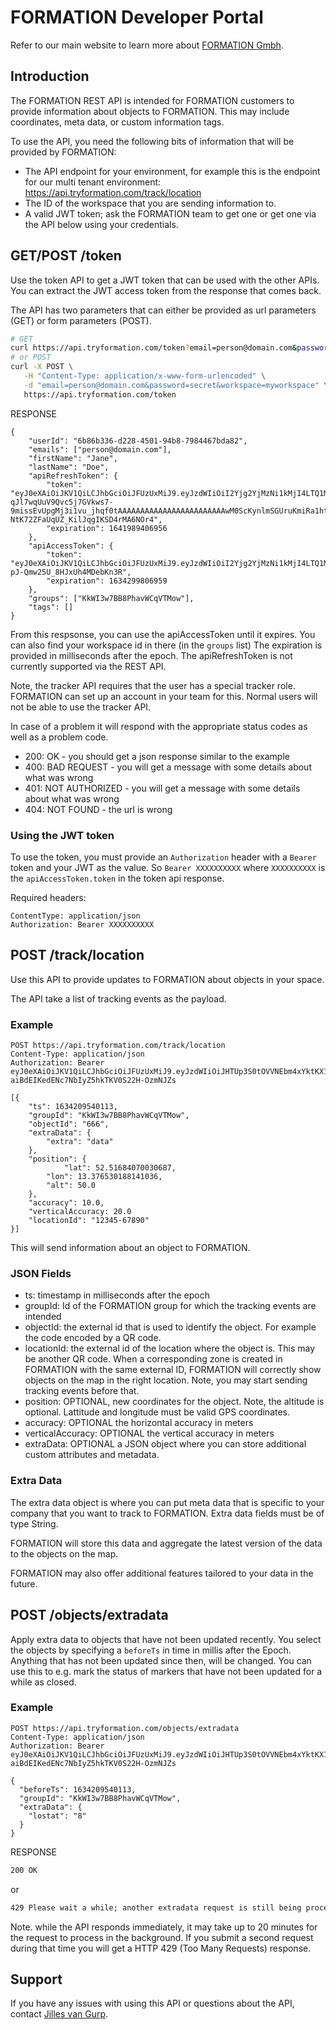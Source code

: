 # FORMATION Developer Portal

Refer to our main website to learn more about [FORMATION Gmbh](https://tryformation.com).

## Introduction

The FORMATION REST API is intended for FORMATION customers to provide information about objects to FORMATION. This may include coordinates, meta data, or custom information tags. 

To use the API, you need the following bits of information that will be provided by FORMATION:

- The API endpoint for your environment, for example this is the endpoint for our multi tenant environment: https://api.tryformation.com/track/location
- The ID of the workspace that you are sending information to.
- A valid JWT token; ask the FORMATION team to get one or get one via the API below using your credentials.

## GET/POST /token

Use the token API to get a JWT token that can be used with the other APIs. You can extract the JWT access token from the response that comes back.

The API has two parameters that can either be provided as url parameters (GET) or form parameters (POST).


```bash
# GET
curl https://api.tryformation.com/token?email=person@domain.com&password=secret&workspace=myworkspace
# or POST
curl -X POST \
   -H "Content-Type: application/x-www-form-urlencoded" \
   -d "email=person@domain.com&password=secret&workspace=myworkspace" \
   https://api.tryformation.com/token

```

RESPONSE

```
{
	"userId": "6b86b336-d228-4501-94b8-7984467bda82",
	"emails": ["person@domain.com"],
	"firstName": "Jane",
	"lastName": "Doe",
	"apiRefreshToken": {
		"token": "eyJ0eXAiOiJKV1QiLCJhbGciOiJFUzUxMiJ9.eyJzdWIiOiI2Yjg2YjMzNi1kMjI4LTQ1MDEtOTRiOC03OTg0NDY3YmRhODIiLCJzY29wZSI6IlJlZnJlc2giLCJpc3MiOiJ0cnlmb3JtYXRpb24uY29tIiwiZXhwIjoxNjQxOTg5NDA2LCJpYXQiOjE2MzQyMTM0MDZ9.AAAAAAAAAAAAAAAAAAAAAAAAhLjSE7gW5dypFPRD-qJl7wqUuV9Qvc5j7GVkws7-9missEvUpgMj3i1vu_jhqf0tAAAAAAAAAAAAAAAAAAAAAAAAwM0ScKynlmSGUruKmiRa1htnfvvaXJ3-NtK72ZFaUqUZ_KilJqgIKSD4rMA6NOr4",
		"expiration": 1641989406956
	},
	"apiAccessToken": {
		"token": "eyJ0eXAiOiJKV1QiLCJhbGciOiJFUzUxMiJ9.eyJzdWIiOiI2Yjg2YjMzNi1kMjI4LTQ1MDEtOTRiOC03OTg0NDY3YmRhODIiLCJzY29wZSI6IkFjY2VzcyIsImlzcyI6InRyeWZvcm1hdGlvbi5jb20iLCJleHAiOjE2MzQyOTk4MDYsImlhdCI6MTYzNDIxMzQwNiwidXNlciI6IjZiODZiMzM2LWQyMjgtNDUwMS05NGI4LTc5ODQ0NjdiZGE4MiJ9.AAAAAAAAAAAAAAAAAAAAAAAAX4qnK9vUoIOUW6KAOiYLvNGsvf1EUkuvrPLZMsLxBdEhJoxJ1vCDQ4ZYVnEYRklRAAAAAAAAAAAAAAAAAAAAAAAA73eGvFOiTuOnH9XTprA6Jsw2lzuQc7tm6q0Kfr-pJ-Qmw25U_8HJxUh4MDebKn3R",
		"expiration": 1634299806959
	},
	"groups": ["KkWI3w7BB8PhavWCqVTMow"],
	"tags": []
}
```

From this respsonse, you can use the apiAccessToken until it expires. You can also find your workspace id in there (in the `groups` list)
The expiration is provided in milliseconds after the epoch. The apiRefreshToken is not currently supported via the REST API. 

Note, the tracker API requires that the user has a special tracker role. FORMATION can set up an account in your team for this. Normal users will not be able to use the tracker API.

In case of a problem it will respond with the appropriate status codes as well as a problem code.

- 200: OK - you should get a json response similar to the example
- 400: BAD REQUEST - you will get a message with some details about what was wrong
- 401: NOT AUTHORIZED - you will get a message with some details about what was wrong
- 404: NOT FOUND - the url is wrong

### Using the JWT token

To use the token, you must provide an `Authorization` header with a `Bearer` token and your JWT as the value. So `Bearer XXXXXXXXXX` where `XXXXXXXXXX` is the `apiAccessToken.token` in the token api response.

Required headers:

```
ContentType: application/json
Authorization: Bearer XXXXXXXXXX
```

## POST /track/location

Use this API to provide updates to FORMATION about objects in your space. 

The API take a list of tracking events as the payload.

### Example

```
POST https://api.tryformation.com/track/location
Content-Type: application/json
Authorization: Bearer eyJ0eXAiOiJKV1QiLCJhbGciOiJFUzUxMiJ9.eyJzdWIiOiJHTUp3S0tOVVNEbm4xYktKX1NkdEp3Iiwic2NvcGUiOiJBY2Nlc3MiLCJpc3MiOiJ0cnlmb3JtYXRpb24uY29tIiwiZXhwIjoxNjM0Mjk3MzY1LCJpYXQiOjE2MzQyMTA5NjUsInVzZXIiOiJHTUp3S0tOVVNEbm4xYktKX1NkdEp3I0n.AAAAAAAAAAAAAAAAAAAAAAAA4KrdjEfJ_jN4oPLHzaCDO97if6gMNcmUCiaVn_E2RpOyjPUmBT8h_L_3ycBp4hRwAAAAAAAAAAAAAAAAAAAAAAAAXa5gtD_QOyVx5vr3t4MMOGOY3q-aiBdEIKedENc7NbIyZ5hkTKV0S22H-OzmNJZs

[{
	"ts": 1634209540113,
	"groupId": "KkWI3w7BB8PhavWCqVTMow",
	"objectId": "666",
	"extraData": {
		"extra": "data"
	},
	"position": {
	        "lat": 52.51684070030687,
		"lon": 13.376530188141036,
		"alt": 50.0
	},
	"accuracy": 10.0,
	"verticalAccuracy: 20.0
	"locationId": "12345-67890"
}]
```
This will send information about an object to FORMATION.

### JSON Fields

- ts: timestamp in milliseconds after the epoch
- groupId: Id of the FORMATION group for which the tracking events are intended
- objectId: the external id that is used to identify the object. For example the code encoded by a QR code.
- locationId: the external id of the location where the object is. This may be another QR code. When a corresponding zone is created in FORMATION with the same external ID, FORMATION will correctly show objects on the map in the right location. Note, you may start sending tracking events before that.
- position: OPTIONAL, new coordinates for the object. Note, the altitude is optional. Lattitude and longitude must be valid GPS coordinates.
- accuracy: OPTIONAL the horizontal accuracy in meters
- verticalAccuracy: OPTIONAL the vertical accuracy in meters
- extraData: OPTIONAL a JSON object where you can store additional custom attributes and metadata.

### Extra Data

The extra data object is where you can put meta data that is specific to your company that you want to track to FORMATION. Extra data fields must be of type String.

FORMATION will store this data and aggregate the latest version of the data to the objects on the map.

FORMATION may also offer additional features tailored to your data in the future.

## POST /objects/extradata

Apply extra data to objects that have not been updated recently. You select the objects by specifying a `beforeTs` in time in millis after the Epoch. Anything that has not been updated since then, will be changed. You can use this to e.g. mark the status of markers that have not been updated for a while as closed.

### Example

```
POST https://api.tryformation.com/objects/extradata
Content-Type: application/json
Authorization: Bearer eyJ0eXAiOiJKV1QiLCJhbGciOiJFUzUxMiJ9.eyJzdWIiOiJHTUp3S0tOVVNEbm4xYktKX1NkdEp3Iiwic2NvcGUiOiJBY2Nlc3MiLCJpc3MiOiJ0cnlmb3JtYXRpb24uY29tIiwiZXhwIjoxNjM0Mjk3MzY1LCJpYXQiOjE2MzQyMTA5NjUsInVzZXIiOiJHTUp3S0tOVVNEbm4xYktKX1NkdEp3I0n.AAAAAAAAAAAAAAAAAAAAAAAA4KrdjEfJ_jN4oPLHzaCDO97if6gMNcmUCiaVn_E2RpOyjPUmBT8h_L_3ycBp4hRwAAAAAAAAAAAAAAAAAAAAAAAAXa5gtD_QOyVx5vr3t4MMOGOY3q-aiBdEIKedENc7NbIyZ5hkTKV0S22H-OzmNJZs

{
  "beforeTs": 1634209540113,
  "groupId": "KkWI3w7BB8PhavWCqVTMow",
  "extraData": {
    "lostat": "8"
  }
}
```

RESPONSE

```txt
200 OK
```

or

```txt
429 Please wait a while; another extradata request is still being processed.
```

Note. while the API responds immediately, it may take up to 20 minutes for the request to process in the background. If you submit a second request during that time you will get a HTTP 429 (Too Many Requests) response.

## Support

If you have any issues with using this API or questions about the API, contact [Jilles van Gurp](mailto:jvg@tryformation.com).
